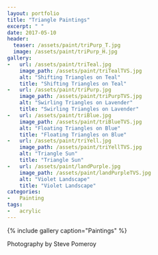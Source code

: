 ```yaml
---
layout: portfolio
title: "Triangle Paintings"
excerpt: " "
date: 2017-05-10
header:
  teaser: /assets/paint/triPurp_T.jpg
  image: /assets/paint/triPurp_H.jpg
gallery:
-   url: /assets/paint/triTeal.jpg
    image_path: /assets/paint/triTealTVS.jpg
    alt: "Shifting Triangles on Teal"
    title: "Shifting Triangles on Teal"
-   url: /assets/paint/triPurp.jpg
    image_path: /assets/paint/triPurpTVS.jpg
    alt: "Swirling Triangles on Lavender"
    title: "Swirling Triangles on Lavender"
-   url: /assets/paint/triBlue.jpg
    image_path: /assets/paint/triBlueTVS.jpg
    alt: "Floating Triangles on Blue"
    title: "Floating Triangles on Blue"
-   url: /assets/paint/triYell.jpg
    image_path: /assets/paint/triYellTVS.jpg
    alt: "Triangle Sun"
    title: "Triangle Sun"
-   url: /assets/paint/landPurple.jpg
    image_path: /assets/paint/landPurpleTVS.jpg
    alt: "Violet Landscape"
    title: "Violet Landscape"
categories:
-   Painting
tags:
-   acrylic
---
```


{% include gallery caption="Paintings" %}

Photography by Steve Pomeroy <a class="social" href="https://twitter.com/xxv" target="_blank" rel="noopener noreferrer"><i class="fa fa-fw fa-twitter"></i></a>
